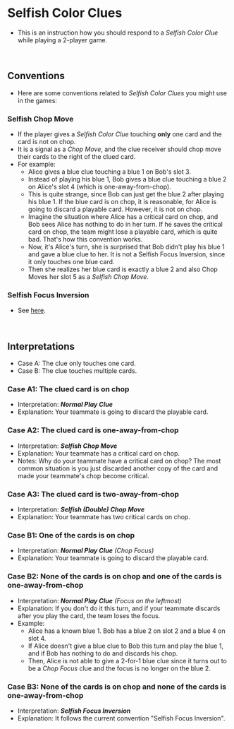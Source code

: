 # Selfish Color Clues
* This is an instruction how you should respond to a _Selfish Color Clue_ while playing a 2-player game.

<br/>

## Conventions
* Here are some conventions related to _Selfish Color Clues_ you might use in the games:

### Selfish Chop Move
* If the player gives a _Selfish Color Clue_ touching **only** one card and the card is not on chop.
* It is a signal as a _Chop Move_, and the clue receiver should chop move their cards to the right of the clued card.
* For example:
  * Alice gives a blue clue touching a blue 1 on Bob's slot 3.
  * Instead of playing his blue 1, Bob gives a blue clue touching a blue 2 on Alice's slot 4 (which is one-away-from-chop).
  * This is quite strange, since Bob can just get the blue 2 after playing his blue 1. If the blue card is on chop, it is reasonable, for Alice is going to discard a playable card. However, it is not on chop.
  * Imagine the situation where Alice has a critical card on chop, and Bob sees Alice has nothing to do in her turn. If he saves the critical card on chop, the team might lose a playable card, which is quite bad. That's how this convention works.
  * Now, it's Alice's turn, she is surprised that Bob didn't play his blue 1 and gave a blue clue to her. It is not a Selfish Focus Inversion, since it only touches one blue card.
  * Then she realizes her blue card is exactly a blue 2 and also Chop Moves her slot 5 as a _Selfish Chop Move_.

### Selfish Focus Inversion
* See [here](https://github.com/Zamiell/hanabi-conventions/blob/master/Reference.md#selfish-focus-inversion-sfi--sfi).

<br/>

## Interpretations
* Case A: The clue only touches one card.
* Case B: The clue touches multiple cards.

### Case A1: The clued card is on chop 
* Interpretation: **_Normal Play Clue_**
* Explanation: Your teammate is going to discard the playable card.

### Case A2: The clued card is one-away-from-chop
* Interpretation: **_Selfish Chop Move_**
* Explanation: Your teammate has a critical card on chop.
* Notes: Why do your teammate have a critical card on chop? The most common situation is you just discarded another copy of the card and made your teammate's chop become critical.

### Case A3: The clued card is two-away-from-chop
* Interpretation: **_Selfish (Double) Chop Move_**
* Explanation: Your teammate has two critical cards on chop.

### Case B1: One of the cards is on chop
* Interpretation: _**Normal Play Clue** (Chop Focus)_
* Explanation: Your teammate is going to discard the playable card.

### Case B2: None of the cards is on chop and one of the cards is one-away-from-chop 
* Interpretation: _**Normal Play Clue** (Focus on the leftmost)_
* Explanation: If you don't do it this turn, and if your teammate discards after you play the card, the team loses the focus.
* Example:
  * Alice has a known blue 1. Bob has a blue 2 on slot 2 and a blue 4 on slot 4.
  * If Alice doesn't give a blue clue to Bob this turn and play the blue 1, and if Bob has nothing to do and discards his chop.
  * Then, Alice is not able to give a 2-for-1 blue clue since it turns out to be a _Chop Focus_ clue and the focus is no longer on the blue 2.

### Case B3: None of the cards is on chop and none of the cards is one-away-from-chop 
* Interpretation: _**Selfish Focus Inversion**_
* Explanation: It follows the current convention "Selfish Focus Inversion".

<br/>
